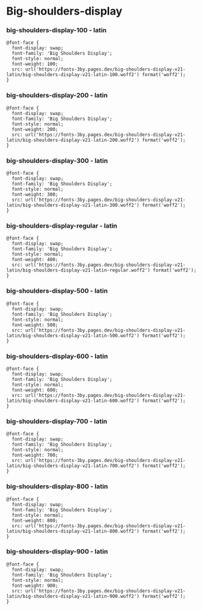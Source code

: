 #  Big-shoulders-display

### big-shoulders-display-100 - latin 
```
@font-face {
  font-display: swap; 
  font-family: 'Big Shoulders Display';
  font-style: normal;
  font-weight: 100;
  src: url('https://fonts-3by.pages.dev/big-shoulders-display-v21-latin/big-shoulders-display-v21-latin-100.woff2') format('woff2');
}
```

### big-shoulders-display-200 - latin 
```
@font-face {
  font-display: swap; 
  font-family: 'Big Shoulders Display';
  font-style: normal;
  font-weight: 200;
  src: url('https://fonts-3by.pages.dev/big-shoulders-display-v21-latin/big-shoulders-display-v21-latin-200.woff2') format('woff2');
}
```

### big-shoulders-display-300 - latin 
```
@font-face {
  font-display: swap; 
  font-family: 'Big Shoulders Display';
  font-style: normal;
  font-weight: 300;
  src: url('https://fonts-3by.pages.dev/big-shoulders-display-v21-latin/big-shoulders-display-v21-latin-300.woff2') format('woff2');
}
```

### big-shoulders-display-regular - latin 
```
@font-face {
  font-display: swap; 
  font-family: 'Big Shoulders Display';
  font-style: normal;
  font-weight: 400;
  src: url('https://fonts-3by.pages.dev/big-shoulders-display-v21-latin/big-shoulders-display-v21-latin-regular.woff2') format('woff2');
}
```

### big-shoulders-display-500 - latin 
```
@font-face {
  font-display: swap; 
  font-family: 'Big Shoulders Display';
  font-style: normal;
  font-weight: 500;
  src: url('https://fonts-3by.pages.dev/big-shoulders-display-v21-latin/big-shoulders-display-v21-latin-500.woff2') format('woff2');
}
```

### big-shoulders-display-600 - latin 
```
@font-face {
  font-display: swap; 
  font-family: 'Big Shoulders Display';
  font-style: normal;
  font-weight: 600;
  src: url('https://fonts-3by.pages.dev/big-shoulders-display-v21-latin/big-shoulders-display-v21-latin-600.woff2') format('woff2');
}
```

### big-shoulders-display-700 - latin 
```
@font-face {
  font-display: swap; 
  font-family: 'Big Shoulders Display';
  font-style: normal;
  font-weight: 700;
  src: url('https://fonts-3by.pages.dev/big-shoulders-display-v21-latin/big-shoulders-display-v21-latin-700.woff2') format('woff2');
}
```

### big-shoulders-display-800 - latin 
```
@font-face {
  font-display: swap; 
  font-family: 'Big Shoulders Display';
  font-style: normal;
  font-weight: 800;
  src: url('https://fonts-3by.pages.dev/big-shoulders-display-v21-latin/big-shoulders-display-v21-latin-800.woff2') format('woff2');
}
```

### big-shoulders-display-900 - latin 
```
@font-face {
  font-display: swap; 
  font-family: 'Big Shoulders Display';
  font-style: normal;
  font-weight: 900;
  src: url('https://fonts-3by.pages.dev/big-shoulders-display-v21-latin/big-shoulders-display-v21-latin-900.woff2') format('woff2');
}
```